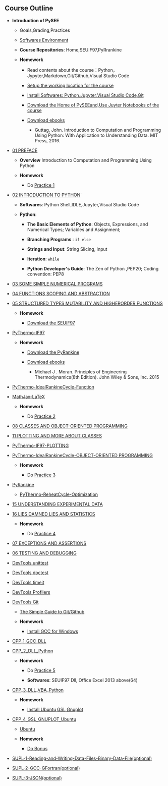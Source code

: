 ## Course Outline

* **Introduction of PySEE**

  * Goals,Grading,Practices

  * [Softwares Environment](./guide/Beginner2BuildeSoftwareEnvironment.md) 

  * **Course Repositories**: Home,SEUIF97,PyRrankine

  * **Homework**
   
     * Read contents about  the course：Python，Jypyter,Markdown,Git/Github,Visual Studio Code

     * [Setup the working location for the course](https://github.com/PySEE/Practices/blob/S2019/AdvWorkingDir.md)
     
     * [Install Softwares: Python,Jupyter,Visual Studio Code,Git](./guide/Beginner2BuildeSoftwareEnvironment.md)

     * [Download the Home of PySEEand,Use Juyter Notebooks of the course](https://github.com/PySEE/home)
   
     * [Download ebooks](./guide/Reference.md)
   
       * Guttag, John. Introduction to Computation and Programming Using Python: With Application to Understanding Data. MIT Press, 2016.
   
* [01 PREFACE](http://nbviewer.ipython.org/github/PySEE/home/tree/S2018/notebook/01_PREFACE.ipynb)

   * **Overview** Introduction to Computation and Programming Using Python

   * **Homework**
    
     * Do [Practice 1](https://github.com/PySEE/Practices/tree/S2019/P1)

* [02 INTRODUCTION TO PYTHON](http://nbviewer.ipython.org/github/PySEE/home/tree/S2017/notebook/02_INTRODUCTION_TO_PYTHON.ipynb)'

   * **Softwares**: Python Shell,IDLE,Jupyter,Visual Studio Code

   * **Python**: 
     
      * **The Basic Elements of Python**: Objects, Expressions, and Numerical Types; Variables and Assignment;
      
      * **Branching Programs** : `if else `
     
      * **Strings and Input**: String Slicing, Input

      * **Iteration**:  `while `

      * **Python Developer's Guide**: The Zen of Python ,PEP20; Coding convention: PEP8
    
* [03 SOME SIMPLE NUMERICAL PROGRAMS](http://nbviewer.ipython.org/github/PySEE/home/tree/S2018/notebook/03_SOME_SIMPLE_NUMERICAL_PROGRAMS.ipynb)

* [04 FUNCTIONS SCOPING AND ABSTRACTION](http://nbviewer.ipython.org/github/PySEE/home/tree/S2018/notebook/04_FUNCTIONS_SCOPING_AND_ABSTRACTION.ipynb)

* [05 STRUCTURED TYPES MUTABILITY AND HIGHERORDER FUNCTIONS](http://nbviewer.ipython.org/github/PySEE/home/tree/S2018/notebook/05_STRUCTURED_TYPES_MUTABILITY_AND_HIGHERORDER_FUNCTIONS.ipynb)

   * **Homework**
    
     * [Download the SEUIF97](https://github.com/PySEE/SEUIF97)  

 * [PyThermo-IF97](http://nbviewer.ipython.org/github/PySEE/home/tree/S2018/notebook/PyThermo-IF97.ipynb)
   
   * **Homework**

     * [Download the PyRankine](https://github.com/PySEE/SEUIF97)  
    
     * [Download ebooks](./guide/Reference.md)
   
       * Michael J . Moran. Principles of Engineering Thermodynamics(8th Edition). John Wiley & Sons, Inc. 2015

* [PyThermo-IdealRankineCycle-Function](http://nbviewer.ipython.org/github/PySEE/home/tree/S2017/notebook/PyThermo-IdealRankineCycle.ipynb)

* [MathJax-LaTeX](http://nbviewer.ipython.org/github/PySEE/home/tree/S2018/notebook/IPYNB-MathJax-LaTeX.ipynb)

  * **Homework**
    
     * Do [Practice 2](https://github.com/PySEE/Practices/tree/S2019/P2)  

* [08 CLASSES AND OBJECT-ORIENTED PROGRAMMING](http://nbviewer.ipython.org/github/PySEE/home/tree/S2018/notebook/08_CLASSES_AND_OBJECT-ORIENTED_PROGRAMMING.ipynb)

* [11 PLOTTING AND MORE ABOUT CLASSES](http://nbviewer.ipython.org/github/PySEE/home/tree/S2018/notebook/11_PLOTTING_AND_MORE_ABOUT_CLASSES.ipynb)

* [PyThermo-IF97-PLOTTING](http://nbviewer.ipython.org/github/PySEE/home/tree/S2018/notebook/PyThermo-IF97.ipynb)

* [PyThermo-IdealRankineCycle-OBJECT-ORIENTED PROGRAMMING](http://nbviewer.ipython.org/github/PySEE/home/tree/S2018/notebook/PyThermo-IdealRankineCycle.ipynb)
  
   * **Homework**
  
     * Do [Practice 3](https://github.com/PySEE/Practices/tree/S2019/P3) 

* [PyRankine](https://github.com/PySEE/PyRankine)

   * [PyThermo-ReheatCycle-Optimization](http://nbviewer.ipython.org/github/PySEE/home/tree/S2018/notebook/PyThermo-ReheatCycle-Optimization.ipynb)

* [15 UNDERSTANDING EXPERIMENTAL DATA](http://nbviewer.ipython.org/github/PySEE/home/tree/S2018/notebook/15_UNDERSTANDING_EXPERIMENTAL_DATA.ipynb)
 
* [16 LIES DAMNED LIES AND STATISTICS](http://nbviewer.ipython.org/github/PySEE/home/tree/S2018/notebook/16_LIES_DAMNED_LIES_AND_STATISTICS.ipynb)

   * **Homework**

     * Do [Practice 4](https://github.com/PySEE/Practices/tree/S2019/P4)  

* [07 EXCEPTIONS AND ASSERTIONS](http://nbviewer.ipython.org/github/PySEE/home/tree/S2018/notebook/07_EXCEPTIONS_AND_ASSERTIONS.ipynb)

* [06 TESTING AND DEBUGGING](http://nbviewer.ipython.org/github/PySEE/home/tree/S2018/notebook/06_TESTING_AND_DEBUGGING.ipynb)

* [DevTools unittest](http://nbviewer.ipython.org/github/PySEE/home/tree/S2018/notebook/DevTools_unittest.ipynb)

* [DevTools doctest](http://nbviewer.ipython.org/github/PySEE/home/tree/S2018/notebook/DevTools_doctest.ipynb)

* [DevTools timeit](http://nbviewer.ipython.org/github/PySEE/home/tree/S2018/notebook/DevTools_timeit.ipynb)

* [DevTools Profilers](http://nbviewer.ipython.org/github/PySEE/home/tree/S2018/notebook/DevTools_Profilers.ipynb)

* [DevTools Git](http://nbviewer.ipython.org/github/PySEE/home/tree/S2018/notebook/DevTools_Git.ipynb)

  * [The Simple Guide to Git/Github](./guide/TheSimpleGuide2Github.md) 

  * **Homework**

     * [Install GCC for Windows](https://github.com/PySEE/home/blob/S2019/SoftwareEnvironment.md)

* [CPP_1_GCC_DLL](http://nbviewer.ipython.org/github/PySEE/home/tree/S2018/notebook/CPP_1_GCC_DLL.ipynb)

* [CPP_2_DLL_Python](http://nbviewer.ipython.org/github/PySEE/home/tree/S2018/notebook/CPP_2_DLL_Python.ipynb)
  
  * **Homework**

     * Do [Practice 5](https://github.com/PySEE/Practices/tree/S2019/P5)

     * **Softwares**: SEUIF97 Dll, Office Excel 2013 above(64)

* [CPP_3_DLL_VBA_Python](http://nbviewer.ipython.org/github/PySEE/home/tree/S2018/notebook/CPP_3_DLL_VBA_Python.ipynb)

   * **Homework**
    
     * [Install Ubuntu,GSL,Gnuplot](https://github.com/PySEE/home/blob/S2019/guide/Ubuntu-Python-C-Chinese.md)

* [CPP_4_GSL_GNUPLOT_Ubuntu](http://nbviewer.ipython.org/github/PySEE/home/tree/S2018/notebook/CPP_4_GSL_GNUPLOT_Ubuntu.ipynb)

   * [Ubuntu](https://github.com/PySEE/home/blob/S2019/guide/Ubuntu-Python-C-Chinese.md)
   
   * **Homework**

     * [Do Bonus](https://github.com/PySEE/Practices/tree/S2019/Bonus)

* [SUPL-1-Reading-and-Writing-Data-Files-Binary-Data-File(optional)](http://nbviewer.ipython.org/github/PySEE/home/tree/S2018/notebook/SUPL-1-Reading-and-Writing-Data-Files-Binary-Data-Files.ipynb)

* [SUPL-2-GCC-GFortran(optional)](http://nbviewer.ipython.org/github/PySEE/home/tree/S2018/notebook/SUPL-2-GCC-GFortran.ipynb)

* [SUPL-3-JSON(optional)](http://nbviewer.ipython.org/github/PySEE/home/tree/S2018/notebook/SUPL-3-JSON.ipynb)
